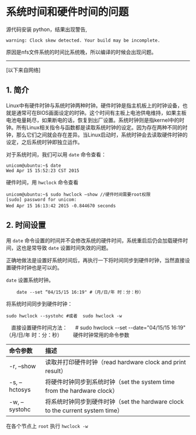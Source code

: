 # 系统时间和硬件时间的问题

源代码安装 python，结果出现警告,
```
warning: Clock skew detected. Your build may be incomplete.
```

原因是nfs文件系统的时间比系统晚，所以编译的时候会出现问题。

___
[以下来自网络]

## 1. 简介
Linux中有硬件时钟与系统时钟两种时钟。硬件时钟是指主机板上的时钟设备，也就是通常可在BIOS画面设定的时钟。这个时间有主板上电池供电维持，如果主板电池电量耗尽，如果断电的话，恢复到出厂设置。系统时钟则是指kernel中的时钟。所有Linux相关指令与函数都是读取系统时钟的设定。因为存在两种不同的时钟，那么它们之间就会存在差异。当Linux启动时，系统时钟会去读取硬件时钟的设定，之后系统时钟即独立运作。 

对于系统时间，我们可以用 `date` 命令查看：

```shell
unicom@ubuntu:~$ date 
Wed Apr 15 15:52:23 CST 2015
```

硬件时间，用 `hwclock` 命令查看
```shell
unicom@ubuntu:~$ sudo hwclock –show //硬件时间需要root权限 
[sudo] password for unicom: 
Wed Apr 15 16:13:42 2015 -0.844670 seconds　　
```

## 2. 时间设置

用 `date` 命令设置的时间并不会修改系统的硬件时间，系统重启后仍会加载硬件时间，这也是常导致 `date` 设置时间失效的问题。 

正确地做法是设置好系统时间后，再执行一下将时间同步到硬件时钟，当然直接设置硬件时钟也是可以的。

`date` 设置系统时钟。 
```
	date --set “04/15/15 16:19" #（月/日/年 时：分：秒） 
```
将系统时间同步到硬件时钟：
```
sudo hwclock --systohc #或者  sudo hwclock -w
```
　直接设置硬件时间方法： 
　# sudo hwclock --set --date="04/15/15 16:19" （月/日/年 时：分：秒） 
　 
硬件时钟常用的命令参数

|命令参数	| 描述|
|:--------|:-----|
|-r, –show |	读取并打印硬件时钟（read hardware clock and print result）|
|-s, –hctosys	|将硬件时钟同步到系统时钟（set the system time from the hardware clock）|
|-w, –systohc|	将系统时钟同步到硬件时钟（set the hardware clock to the current system time）|

在各个节点上 `root` 执行 `hwclock -w`


